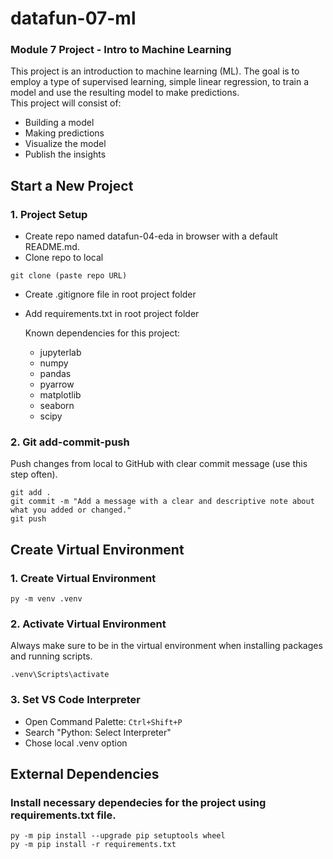 # datafun-07-ml
### Module 7 Project - Intro to Machine Learning
This project is an introduction to machine learning (ML). The goal is to employ a type of supervised learning, simple linear regression, to train a model and use the resulting model to make predictions.  
This project will consist of:
* Building a model
* Making predictions
* Visualize the model
* Publish the insights

## Start a New Project
### 1. Project Setup  
* Create repo named datafun-04-eda in browser with a default README.md.  
* Clone repo to local  
```
git clone (paste repo URL)
```
* Create .gitignore file in root project folder  
 
* Add requirements.txt in root project folder  

    Known dependencies for this project:  
    * jupyterlab
    * numpy
    * pandas
    * pyarrow
    * matplotlib
    * seaborn
    * scipy
 

### 2. Git add-commit-push  
Push changes from local to GitHub with clear commit message (use this step often).  
```
git add .
git commit -m "Add a message with a clear and descriptive note about what you added or changed."
git push
```

## Create Virtual Environment  
### 1. Create Virtual Environment
```
py -m venv .venv
```
### 2. Activate Virtual Environment  
Always make sure to be in the virtual environment when installing packages and running scripts.  
```
.venv\Scripts\activate
```
### 3. Set VS Code Interpreter
* Open Command Palette: `Ctrl+Shift+P`
* Search "Python: Select Interpreter"
* Chose local .venv option  

## External Dependencies 
### Install necessary dependecies for the project using requirements.txt file.  

```
py -m pip install --upgrade pip setuptools wheel
py -m pip install -r requirements.txt
```